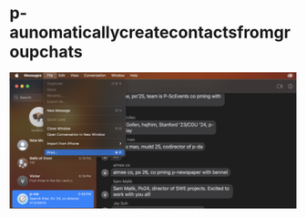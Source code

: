 # p-aunomaticallycreatecontactsfromgroupchats
![alt text](https://github.com/HonestlyAbe/p-aunomaticallycreatecontactsfromgroupchats/blob/main/howto/step1.png?raw=true)
